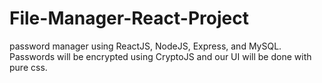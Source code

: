 # File-Manager-React-Project
password manager using ReactJS, NodeJS, Express, and MySQL. Passwords will be encrypted using CryptoJS and our UI will be done with pure css.
